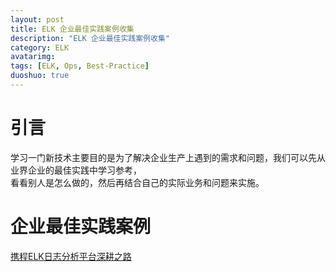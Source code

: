 ```yaml
---
layout: post
title: ELK 企业最佳实践案例收集
description: "ELK 企业最佳实践案例收集"
category: ELK
avatarimg:
tags: [ELK, Ops, Best-Practice]
duoshuo: true
---
```


# 引言
学习一门新技术主要目的是为了解决企业生产上遇到的需求和问题，我们可以先从业界企业的最佳实践中学习参考，  
看看别人是怎么做的，然后再结合自己的实际业务和问题来实施。

# 企业最佳实践案例

[携程ELK日志分析平台深耕之路](http://techshow.ctrip.com/archives/1042.html)  
